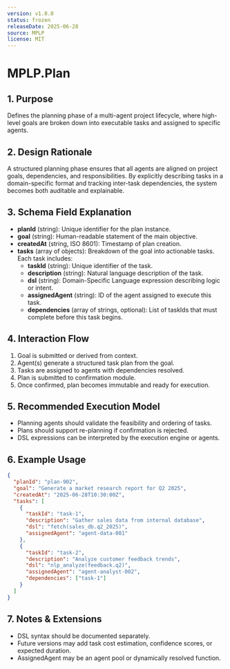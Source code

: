 ```yaml
---
version: v1.0.0
status: frozen
releaseDate: 2025-06-28
source: MPLP
license: MIT
---
```


# MPLP.Plan

## 1. Purpose
Defines the planning phase of a multi-agent project lifecycle, where high-level goals are broken down into executable tasks and assigned to specific agents.

## 2. Design Rationale
A structured planning phase ensures that all agents are aligned on project goals, dependencies, and responsibilities. By explicitly describing tasks in a domain-specific format and tracking inter-task dependencies, the system becomes both auditable and explainable.

## 3. Schema Field Explanation
- **planId** (string): Unique identifier for the plan instance.
- **goal** (string): Human-readable statement of the main objective.
- **createdAt** (string, ISO 8601): Timestamp of plan creation.
- **tasks** (array of objects): Breakdown of the goal into actionable tasks. Each task includes:
  - **taskId** (string): Unique identifier of the task.
  - **description** (string): Natural language description of the task.
  - **dsl** (string): Domain-Specific Language expression describing logic or intent.
  - **assignedAgent** (string): ID of the agent assigned to execute this task.
  - **dependencies** (array of strings, optional): List of taskIds that must complete before this task begins.

## 4. Interaction Flow
1. Goal is submitted or derived from context.
2. Agent(s) generate a structured task plan from the goal.
3. Tasks are assigned to agents with dependencies resolved.
4. Plan is submitted to confirmation module.
5. Once confirmed, plan becomes immutable and ready for execution.

## 5. Recommended Execution Model
- Planning agents should validate the feasibility and ordering of tasks.
- Plans should support re-planning if confirmation is rejected.
- DSL expressions can be interpreted by the execution engine or agents.

## 6. Example Usage
```json
{
  "planId": "plan-902",
  "goal": "Generate a market research report for Q2 2025",
  "createdAt": "2025-06-28T10:30:00Z",
  "tasks": [
    {
      "taskId": "task-1",
      "description": "Gather sales data from internal database",
      "dsl": "fetch(sales_db.q2_2025)",
      "assignedAgent": "agent-data-001"
    },
    {
      "taskId": "task-2",
      "description": "Analyze customer feedback trends",
      "dsl": "nlp_analyze(feedback.q2)",
      "assignedAgent": "agent-analyst-002",
      "dependencies": ["task-1"]
    }
  ]
}
```

## 7. Notes & Extensions
- DSL syntax should be documented separately.
- Future versions may add task cost estimation, confidence scores, or expected duration.
- AssignedAgent may be an agent pool or dynamically resolved function.
